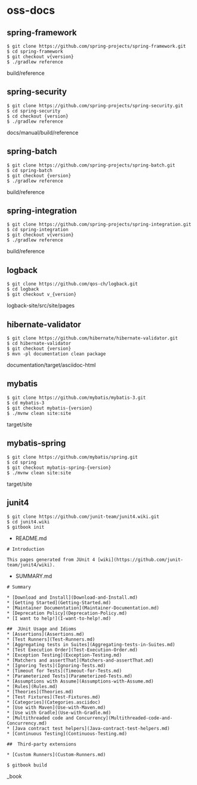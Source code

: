 # oss-docs

## spring-framework

```
$ git clone https://github.com/spring-projects/spring-framework.git
$ cd spring-framework
$ git checkout v{version}
$ ./gradlew reference
```

build/reference

## spring-security

```
$ git clone https://github.com/spring-projects/spring-security.git
$ cd spring-security
$ cd checkout {version}
$ ./gradlew reference
```
docs/manual/build/reference

## spring-batch

```
$ git clone https://github.com/spring-projects/spring-batch.git
$ cd spring-batch
$ git checkout {version}
$ ./gradlew reference
```

build/reference

## spring-integration

```
$ git clone https://github.com/spring-projects/spring-integration.git
$ cd spring-integration
$ git checkout v{version}
$ ./gradlew reference
```

build/reference


## logback

```
$ git clone https://github.com/qos-ch/logback.git
$ cd logback
$ git checkout v_{version}
```

logback-site/src/site/pages

## hibernate-validator

```
$ git clone https://github.com/hibernate/hibernate-validator.git
$ cd hibernate-validator
$ git checkout {version}
$ mvn -pl documentation clean package
```

documentation/target/asciidoc-html

## mybatis

```
$ git clone https://github.com/mybatis/mybatis-3.git
$ cd mybatis-3
$ git checkout mybatis-{version}
$ ./mvnw clean site:site
```

target/site

## mybatis-spring

```
$ git clone https://github.com/mybatis/spring.git
$ cd spring
$ git checkout mybatis-spring-{version}
$ ./mvnw clean site:site
```

target/site

## junit4

```
$ git clone https://github.com/junit-team/junit4.wiki.git
$ cd junit4.wiki
$ gitbook init
```

* README.md

```
# Introduction

This pages generated from JUnit 4 [wiki](https://github.com/junit-team/junit4/wiki).
```

* SUMMARY.md

```
# Summary

* [Download and Install](Download-and-Install.md)
* [Getting Started](Getting-Started.md)
* [Maintainer Documentation](Maintainer-Documentation.md)
* [Deprecation Policy](Deprecation-Policy.md)
* [I want to help!](I-want-to-help!.md)

##  JUnit Usage and Idioms
* [Assertions](Assertions.md)
* [Test Runners](Test-Runners.md)
* [Aggregating tests in Suites](Aggregating-tests-in-Suites.md)
* [Test Execution Order](Test-Execution-Order.md)
* [Exception Testing](Exception-Testing.md)
* [Matchers and assertThat](Matchers-and-assertThat.md)
* [Ignoring Tests](Ignoring-Tests.md)
* [Timeout for Tests](Timeout-for-Tests.md)
* [Parameterized Tests](Parameterized-Tests.md)
* [Assumptions with Assume](Assumptions-with-Assume.md)
* [Rules](Rules.md)
* [Theories](Theories.md)
* [Test Fixtures](Test-Fixtures.md)
* [Categories](Categories.asciidoc)
* [Use with Maven](Use-with-Maven.md)
* [Use with Gradle](Use-with-Gradle.md)
* [Multithreaded code and Concurrency](Multithreaded-code-and-Concurrency.md)
* [Java contract test helpers](Java-contract-test-helpers.md)
* [Continuous Testing](Continuous-Testing.md)

##  Third-party extensions

* [Custom Runners](Custom-Runners.md)
```

```
$ gitbook build
```

_book
